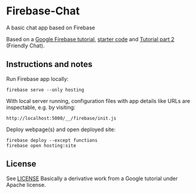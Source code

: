# Firebase-Chat
A basic chat app based on Firebase

Based on a [Google Firebase tutorial](https://codelabs.developers.google.com/codelabs/firebase-web#1), [starter code](https://github.com/firebase/codelab-friendlychat-web) and [Tutorial part 2](https://codelabs.developers.google.com/codelabs/firebase-cloud-functions?hl=en#0) (Friendly Chat).

## Instructions and notes

Run Firebase app locally:
```shell
firebase serve --only hosting
```

With local server running, configuration files with app details like URLs are inspectable, e.g. by visiting:
```shell
http://localhost:5000/__/firebase/init.js
```

Deploy webpage(s) and open deployed site:
```shell
firebase deploy --except functions
firebase open hosting:site
```
## License
See [LICENSE](LICENSE)
Basically a derivative work from a Google tutorial under Apache license.